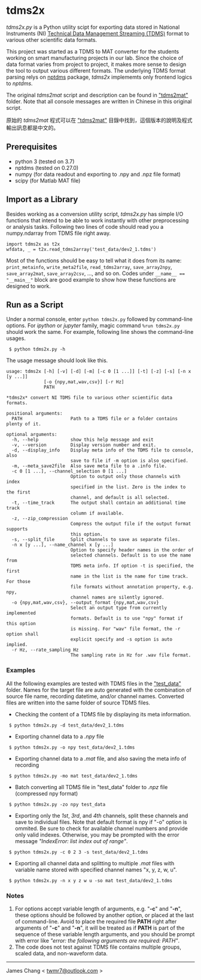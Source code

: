 # tdms2x

*tdms2x.py* is a Python utility scipt for exporting data stored in National Instruments (NI) [Technical Data Management Streaming (TDMS)](https://www.ni.com/en-us/support/documentation/supplemental/06/the-ni-tdms-file-format.html) format to various other scientific data formats.

This project was started as a TDMS to MAT converter for the students working on smart manufacturing projects in our lab. Since the choice of data format varies from project to project, it makes more sense to design the tool to output various different formats. The underlying TDMS format parsing relys on [nptdms](https://github.com/adamreeve/npTDMS) package, *tdms2x* implememts only frontend logics to *nptdms*.

The original *tdms2mat* script and description can be found in ["tdms2mat"](tdms2mat) folder. Note that all console messages are written in Chinese in this original script.

原始的 *tdms2mat* 程式可以在 ["tdms2mat"](tdms2mat) 目錄中找到，這個版本的說明及程式輸出訊息都是中文的。

## Prerequisites
- python 3 (tested on 3.7)
- nptdms (tested on 0.27.0)
- numpy (for data readout and exporting to .npy and .npz file format)
- scipy (for Matlab MAT file)

## Import as a Library

Besides working as a conversion utility script, *tdms2x.py* has simple I/O functions that intend to be able to work instantly with other preprocessing or analysis tasks. Following two lines of code should read you a numpy.ndarray from TDMS file right away.

```
import tdms2x as t2x
wfdata, _ = t2x.read_tdms2array('test_data/dev2_1.tdms')
```

Most of the functions should be easy to tell what it does from its name: `print_metainfo`, `write_meta2file`, `read_tdms2array`, `save_array2npy`, `save_array2mat`, `save_array2csv`, ..., and so on. Codes under `__name__ == "__main__"` block are good example to show how these functions are designed to work.

## Run as a Script

Under a normal console, enter `python tdms2x.py` followed by command-line options. For *ipython* or *jupyter* family, magic command `%run tdms2x.py` should work the same. For example, following line shows the command-line usages.
```
 $ python tdms2x.py -h
```

The usage message should look like this.
```
usage: tdms2x [-h] [-v] [-d] [-m] [-c 0 [1 ...]] [-t] [-z] [-s] [-n x [y ...]]
              [-o {npy,mat,wav,csv}] [-r Hz]
              PATH

*tdms2x* convert NI TDMS file to various other scientific data formats.

positional arguments:
  PATH                  Path to a TDMS file or a folder contains plenty of it.

optional arguments:
  -h, --help            show this help message and exit
  -v, --version         Display version number and exit.
  -d, --display_info    Display meta info of the TDMS file to console, also
                        save to file if -m option is also specified.
  -m, --meta_save2file  Also save meta file to a .info file.
  -c 0 [1 ...], --channel_selection 0 [1 ...]
                        Option to output only those channels with index
                        specified in the list. Zero is the index to the first
                        channel, and default is all selected.
  -t, --time_track      The output shall contain an additional time track
                        column if available.
  -z, --zip_compression
                        Compress the output file if the output format supports
                        this option.
  -s, --split_file      Split channels to save as separate files.
  -n x [y ...], --name_channel x [y ...]
                        Option to specify header names in the order of
                        selected channels. Default is to use the name from
                        TDMS meta info. If option -t is specified, the first
                        name in the list is the name for time track. For those
                        file formats without annotation property, e.g. npy,
                        channel names are silently ignored.
  -o {npy,mat,wav,csv}, --output_format {npy,mat,wav,csv}
                        Select an output type from currently implemented
                        formats. Default is to use "npy" format if this option
                        is missing. For "wav" file format, the -r option shall
                        explicit specify and -s option is auto implied.
  -r Hz, --rate_sampling Hz
                        The sampling rate in Hz for .wav file format.
```

### Examples

All the following examples are tested with TDMS files in the ["test_data"](test_data) folder. Names for the target file are auto generated with the combination of source file name, recording datetime, and/or channel names. Converted files are written into the same folder of source TDMS files.

- Checking the content of a TDMS file by displaying its meta information.
```
 $ python tdms2x.py -d test_data/dev2_1.tdms
```

- Exporting channel data to a *.npy* file
```
 $ python tdms2x.py -o npy test_data/dev2_1.tdms
```

- Exporting channel data to a *.mat* file, and also saving the meta info of recording
```
 $ python tdms2x.py -mo mat test_data/dev2_1.tdms
```

- Batch converting all TDMS file in "test_data" folder to *.npz* file (compressed npy format)
```
 $ python tdms2x.py -zo npy test_data
```

- Exporting only the *1st*, *3rd*, and *4th* channels, split these channels and save to individual files. Note that default format is npy if "-o" option is ommited. Be sure to check for available channel numbers and provide only valid indexes. Otherwise, you may be prompted with the error message *"IndexError: list index out of range"*.
```
 $ python tdms2x.py -c 0 2 3 -s test_data/dev2_1.tdms
```

- Exporting all channel data and splitting to multiple *.mat* files with variable name stored with specified channel names "x, y, z, w, u".
```
 $ python tdms2x.py -n x y z w u -so mat test_data/dev2_1.tdms
```

### Notes
1. For options accept variable length of arguments, e.g. "**-c**" and "**-n**", these options should be followed by another option, or placed at the last of command-line. Avoid to place the required file **PATH** right after arguments of "**-c**" and "**-n**", it will be treated as if **PATH** is part of the sequence of these variable length arguments, and you should be prompt with error like *"error: the following arguments are required: PATH"*.
2. The code does not test against TDMS file contains multiple groups, scaled data, and non-waveform data.

---

James Chang < twmr7@outlook.com >